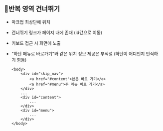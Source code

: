 ## 📍반복 영역 건너뛰기
* 마크업 최상단에 위치
* 건너뛰기 링크가 페이지 내에 존재 (id값으로 이동)
* 키보드 접근 시 화면에 노출
* "하단 메뉴로 바로가기"와 같은 위치 정보 제공은 부적절 (하단이 어디인지 인식하기 힘듦)

      <body>
          <div id="skip_nav">
              <a href="#content">본문 바로 가기</a>
              <a href="#menu">주 메뉴 바로 가기</a>
          </div>
          ...
          <div id="content">
              ...
          </div>
          <div id="menu">
              ...
          </div>
      </body>
